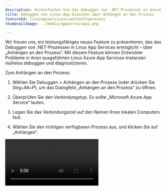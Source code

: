 ```yaml
---
description: Vereinfachen Sie das Debuggen von .NET-Prozessen in Azure Linux App Services mit dem Dialogfeld „Anhängen an den Prozess“.
title: Debuggen von Linux-App-Diensten über Anhängen an den Prozess
featureId: linuxappservicesviaattachtoprocess
thumbnailImage: ../media/appserviceapi.png

---
```



Wir freuen uns, ein leistungsfähiges neues Feature zu präsentieren, das das Debuggen von .NET-Prozessen in Linux App Services ermöglicht – über „Anhängen an den Prozess“. Mit diesem Feature können Entwickler Probleme in ihren ausgeführten Linux Azure App Services-Instanzen mühelos debuggen und diagnostizieren.

Zum Anhängen an den Prozess:

1. Wählen Sie Debuggen > Anhängen an den Prozess (oder drücken Sie Strg+Alt+P), um das Dialogfeld „Anhängen an den Prozess“ zu öffnen.

2. Überprüfen Sie den Verbindungstyp. Es sollte „Microsoft Azure App Service“ lauten.

3. Legen Sie das Verbindungsziel auf den Namen Ihres lokalen Computers fest.

4. Wählen Sie den richtigen verfügbaren Prozess aus, und klicken Sie auf „Anhängen“.

![Linux-App-Diensten über Anhängen an den Prozess](../media/LinuxAppServices-Attach-to-Process.mp4 "Linux-App-Diensten über Anhängen an den Prozess")


